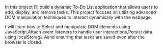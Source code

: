 In this project I'll build a dynamic To-Do List application that allows users to add, display, and remove tasks. This project focuses on utilizing advanced DOM manipulation techniques to interact dynamically with the webpage.

I will learn how to:Select and manipulate DOM elements using JavaScript,Attach event listeners to handle user interactions,Persist data using localStorage Aand ensuring that tasks are saved even after the browser is closed.